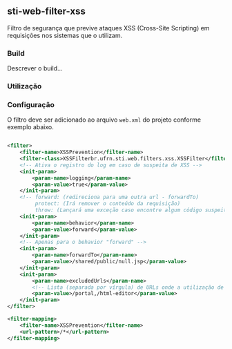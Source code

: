 sti-web-filter-xss
--

Filtro de segurança que previve ataques XSS (Cross-Site Scripting) em requisições nos 
sistemas que o utilizam.

### Build

Descrever o build...

### Utilização

### Configuração
O filtro deve ser adicionado ao arquivo `web.xml` do projeto conforme exemplo abaixo.

```xml

<filter>
    <filter-name>XSSPrevention</filter-name>
    <filter-class>XSSFilterbr.ufrn.sti.web.filters.xss.XSSFilter</filter-class>
    <!-- Ativa o registro do log em caso de suspeita de XSS -->
    <init-param>
        <param-name>logging</param-name>
        <param-value>true</param-value>
    </init-param>
    <!-- forward: (redireciona para uma outra url - forwardTo) 
         protect: (Irá remover o conteúdo da requisição)
         throw: (Lançará uma exceção caso encontre algum código suspeito) -->
    <init-param>
        <param-name>behavior</param-name>
        <param-value>forward</param-value>
    </init-param>
    <!-- Apenas para o behavior "forward" -->
    <init-param>
        <param-name>forwardTo</param-name>
        <param-value>/shared/public/null.jsp</param-value>
    </init-param>
    <init-param>
        <param-name>excludedUrls</param-name>
        <!-- Lista (separada por vírgula) de URLs onde a utilização de sql é permitida -->
        <param-value>/portal,/html-editor</param-value>
    </init-param>
</filter>
```

```xml
<filter-mapping>
	<filter-name>XSSPrevention</filter-name>
	<url-pattern>/*</url-pattern>
</filter-mapping>
```
